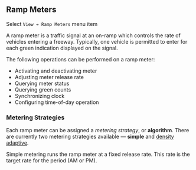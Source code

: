 ## Ramp Meters

Select `View ➔ Ramp Meters` menu item

A ramp meter is a traffic signal at an on-ramp which controls the rate of
vehicles entering a freeway.  Typically, one vehicle is permitted to enter for
each green indication displayed on the signal.

The following operations can be performed on a ramp meter:

* Activating and deactivating meter
* Adjusting meter release rate
* Querying meter status
* Querying green counts
* Synchronizing clock
* Configuring time-of-day operation

### Metering Strategies

Each ramp meter can be assigned a _metering strategy_, or **algorithm**.  There
are currently two metering strategies available — **simple** and [density
adaptive].

Simple metering runs the ramp meter at a fixed release rate.  This rate is the
target rate for the period (AM or PM).


[density adaptive]: density_metering.html
